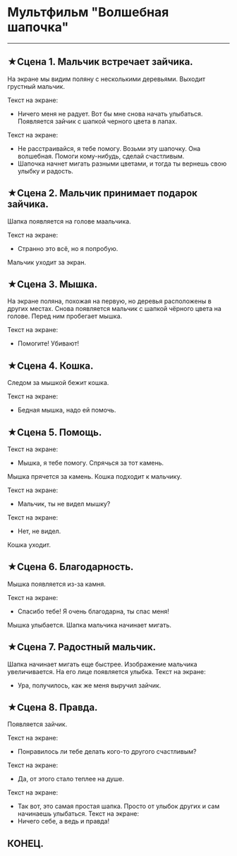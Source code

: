 # Мультфильм **"Волшебная шапочка"**
------------------------------------
## ★Сцена 1. Мальчик встречает зайчика.
На экране  мы видим поляну с несколькими деревьями. Выходит грустный мальчик.

Текст на экране:
* Ничего меня не радует. Вот бы мне снова начать улыбаться.
Появляется зайчик с шапкой черного цвета в лапах.

Текст на экране:
* Не расстраивайся, я тебе помогу. Возьми эту шапочку. Она волшебная. Помоги кому-нибудь, сделай счастливым. 
* Шапочка начнет мигать разными цветами, и тогда ты вернешь свою улыбку и радость.

## ★Сцена 2. Мальчик принимает подарок зайчика.
Шапка появляется на голове маальчика.

Текст на экране:
* Странно это всё, но я попробую. 

Мальчик уходит за экран.

## ★Сцена 3. Мышка.
На экране поляна, похожая на первую, но деревья расположены в других местах. Снова появляется мальчик с шапкой чёрного цвета на голове.
Перед ним пробегает мышка.

Текст на экране:
* Помогите! Убивают!

## ★Сцена 4. Кошка.
Следом за мышкой бежит кошка.

Текст на экране:
* Бедная мышка, надо ей помочь.

## ★Сцена 5. Помощь.
Текст на экране:
* Мышка, я тебе помогу. Спрячься за тот камень.

Мышка прячется за камень.
Кошка подходит к мальчику.

Текст на экране:
* Мальчик, ты не видел мышку?

Текст на экране:
* Нет, не видел.

Кошка уходит.

## ★Сцена 6. Благодарность.
Мышка появляется из-за камня.

Текст на экране:
* Спасибо тебе! Я очень благодарна, ты спас меня!

Мышка улыбается.
Шапка мальчика начинает мигать.

## ★Сцена 7. Радостный мальчик.
Шапка начинает мигать еще быстрее. Изображение мальчика увеличивается. На его лице появляется улыбка.
Текст на экране:
* Ура, получилось, как же меня выручил зайчик.

## ★Сцена 8. Правда.
Появляется зайчик.

Текст на экране:
* Понравилось ли тебе делать кого-то другого счастливым?

Текст на экране:
* Да, от этого стало теплее на душе.

Текст на экране:
* Так вот, это самая простая шапка. Просто от улыбок других и сам начинаешь улыбаться.
Текст на экране:
* Ничего себе, а ведь и правда! 

## КОНЕЦ.
